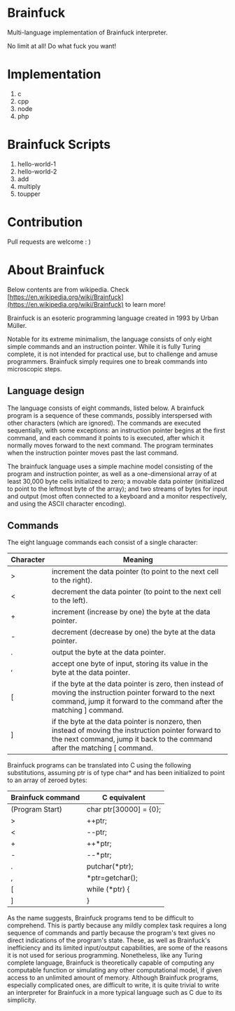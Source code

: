 # Brainfuck

Multi-language implementation of Brainfuck interpreter.

No limit at all! Do what fuck you want!

# Implementation

1. c
2. cpp
3. node
4. php

# Brainfuck Scripts

1. hello-world-1
2. hello-world-2
3. add
4. multiply
5. toupper

# Contribution

Pull requests are welcome : )

# About Brainfuck

Below contents are from wikipedia. Check [https://en.wikipedia.org/wiki/Brainfuck](https://en.wikipedia.org/wiki/Brainfuck) to learn more!

Brainfuck is an esoteric programming language created in 1993 by Urban Müller.

Notable for its extreme minimalism, the language consists of only eight simple commands and an instruction pointer. While it is fully Turing complete, it is not intended for practical use, but to challenge and amuse programmers. Brainfuck simply requires one to break commands into microscopic steps.

## Language design

The language consists of eight commands, listed below. A brainfuck program is a sequence of these commands, possibly interspersed with other characters (which are ignored). The commands are executed sequentially, with some exceptions: an instruction pointer begins at the first command, and each command it points to is executed, after which it normally moves forward to the next command. The program terminates when the instruction pointer moves past the last command.

The brainfuck language uses a simple machine model consisting of the program and instruction pointer, as well as a one-dimensional array of at least 30,000 byte cells initialized to zero; a movable data pointer (initialized to point to the leftmost byte of the array); and two streams of bytes for input and output (most often connected to a keyboard and a monitor respectively, and using the ASCII character encoding).

## Commands

The eight language commands each consist of a single character:

| Character | Meaning                                                                                                                                                                           |
| --------- | --------------------------------------------------------------------------------------------------------------------------------------------------------------------------------- |
| >         | increment the data pointer (to point to the next cell to the right).                                                                                                              |
| <         | decrement the data pointer (to point to the next cell to the left).                                                                                                               |
| +         | increment (increase by one) the byte at the data pointer.                                                                                                                         |
| -         | decrement (decrease by one) the byte at the data pointer.                                                                                                                         |
| .         | output the byte at the data pointer.                                                                                                                                              |
| ,         | accept one byte of input, storing its value in the byte at the data pointer.                                                                                                      |
| [         | if the byte at the data pointer is zero, then instead of moving the instruction pointer forward to the next command, jump it forward to the command after the matching ] command. |
| ]         | if the byte at the data pointer is nonzero, then instead of moving the instruction pointer forward to the next command, jump it back to the command after the matching [ command. |


Brainfuck programs can be translated into C using the following substitutions, assuming ptr is of type char* and has been initialized to point to an array of zeroed bytes:

| Brainfuck command | C equivalent           |
| ----------------- | ---------------------- |
| (Program Start)   | char ptr[30000] = {0}; |
| >                 | ++ptr;                 |
| <                 | --ptr;                 |
| +                 | ++*ptr;                |
| -                 | --*ptr;                |
| .                 | putchar(*ptr);         |
| ,                 | *ptr=getchar();        |
| [                 | while (*ptr) {         |
| ]                 | }                      |

As the name suggests, Brainfuck programs tend to be difficult to comprehend. This is partly because any mildly complex task requires a long sequence of commands and partly because the program's text gives no direct indications of the program's state. These, as well as Brainfuck's inefficiency and its limited input/output capabilities, are some of the reasons it is not used for serious programming. Nonetheless, like any Turing complete language, Brainfuck is theoretically capable of computing any computable function or simulating any other computational model, if given access to an unlimited amount of memory. Although Brainfuck programs, especially complicated ones, are difficult to write, it is quite trivial to write an interpreter for Brainfuck in a more typical language such as C due to its simplicity. 
